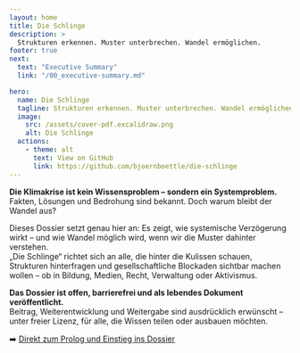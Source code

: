 ```yaml
---
layout: home
title: Die Schlinge
description: >
  Strukturen erkennen. Muster unterbrechen. Wandel ermöglichen.
footer: true
next:
  text: "Executive Summary"
  link: "/00_executive-summary.md"

hero:
  name: Die Schlinge
  tagline: Strukturen erkennen. Muster unterbrechen. Wandel ermöglichen.
  image:
    src: /assets/cover-pdf.excalidraw.png
    alt: Die Schlinge
  actions:
    - theme: alt
      text: View on GitHub
      link: https://github.com/bjoernboettle/die-schlinge
---
```


**Die Klimakrise ist kein Wissensproblem – sondern ein Systemproblem.**\
Fakten, Lösungen und Bedrohung sind bekannt. Doch warum bleibt der Wandel aus?

Dieses Dossier setzt genau hier an: Es zeigt, wie systemische Verzögerung wirkt – und wie Wandel möglich wird, wenn wir die Muster dahinter verstehen.\
„Die Schlinge“ richtet sich an alle, die hinter die Kulissen schauen, Strukturen hinterfragen und gesellschaftliche Blockaden sichtbar machen wollen – ob in Bildung, Medien, Recht, Verwaltung oder Aktivismus.

**Das Dossier ist offen, barrierefrei und als lebendes Dokument veröffentlicht.**\
Beitrag, Weiterentwicklung und Weitergabe sind ausdrücklich erwünscht – unter freier Lizenz, für alle, die Wissen teilen oder ausbauen möchten.

➡️ [Direkt zum Prolog und Einstieg ins Dossier](prolog.md)
